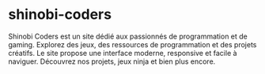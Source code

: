 # shinobi-coders
Shinobi Coders est un site dédié aux passionnés de programmation et de gaming. Explorez des jeux, des ressources de programmation et des projets créatifs. Le site propose une interface moderne, responsive et facile à naviguer. Découvrez nos projets, jeux ninja et bien plus encore.

